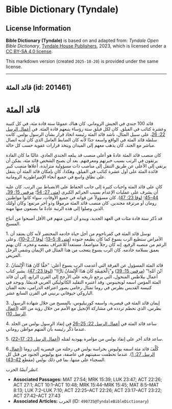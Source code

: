 # Bible Dictionary (Tyndale)

## License Information

**Bible Dictionary (Tyndale)** is based on and adapted from: _Tyndale Open Bible Dictionary_, [Tyndale House Publishers](https://tyndaleopenresources.com/), 2023, which is licensed under a [CC BY-SA 4.0 license](https://creativecommons.org/licenses/by-sa/4.0/legalcode.en).

This markdown version (created `2025-10-20`) is provided under the same license.



--------------------------------

## قائد المئة (id: 201461)

قائد المئة
==========

قائد 100 جندي في الجيش الروماني. كان هناك عمومًا ستة قادة مئة، في كل كتيبة وعشرة كتائب في الفيلق. كان لكل فيلق ستة رؤساء يتبعهم قادة المئة. في [أعمال الرسل 22: 26](https://ref.ly/Acts22:26)، على سبيل المثال، ناشد قائد المئة رئيسه اتخاذ قرار بشأن الرسول بولس. كانت سلطة قائد المئة في الواقع واسعة جدًا لأنه كان الضابط العامل الذي كان لديه اتصال مباشر مع الجند. كان يذهب معهم إلى الميدان ويتخذ قرارات عفوية حسب كل حالة.

كان منصب قائد المئة عادةً هو أعلى منصب قد يبلغه الجندي العادي. غالبًا ما كان القادة يرتقون في الرتب بسبب خبرتهم ومعرفتهم. بعد أن يصبح الشخص قائد مئة، يمكن أن يرتقي إلى الأعلى عن طريق التنقل إلى مناصب ذات مسؤولية متزايدة، أعلاها منصب كبير قائدة المئة على أول عشرة كتائب في الفيلق. وهكذا، كان بإمكان قائد المئة أن يتنقل على نطاق واسع في جميع أنحاء الإمبراطورية الرومانية.

كان على قائد المئة واجبات كثيرة إلى جانب الحفاظ على الانضباط بين الرتب. كان عليه أن يشرف على عمليات الإعدام بسبب الجرائم الكبرى ([متى 27: 54](https://ref.ly/Matt27:54)؛ [مرقس 15: 39، 44–45](https://ref.ly/Mark15:39)؛ [لوقا 23: 47](https://ref.ly/Luke23:47)). كان مسؤولاً عن قواته في جميع الأوقات، سواء كانوا مواطنين رومان أو مرتزقة مجندين. كان منصب قائد المئة مرموقًا وذو أجر مرتفع؛ وكان أولئك الذين وصلوا إلى هذه الرتبة عادةً ما يصنعون منها مهنة.

قد ذُكر ستة قادة مئات في العهد الجديد، ويبدو أن اثنين منهم في الأقل أصبحوا من أتباع المسيح.

1\. توسل قائد المئة في كفرناحوم من أجل حياة خادمه المحتضر لأنه كان يعتقد أن الأمراض ستطيع الرب يسوع كما كان يطيعه جنوده ([متى 8: 5–13](https://ref.ly/Matt8:5-Matt8:13)؛ [لوقا 7: 2–10](https://ref.ly/Luke7:2-Luke7:10)). وعلى الرغم من منصبه الرفيع، إنه كان رجلاً متواضعاً، مستعداً للاعتراف بنقصه وعجزه. كان يهتم بعمق بسلامة خادمه. كان الرب يسوع يتعجب من هذا المثال في الإيمان وشفى الرجل المريض.

2\. قائد المئة المسؤول عن الفرقة التي أعدمت الرب يسوع أعلن: "حَقًّا كَانَ هَذَا ٱلْإِنْسَانُ ٱبْنَ ٱللهِ!" ([مرقس 15: 39](https://ref.ly/Mark15:39)) و"بِٱلْحَقِيقَةِ كَانَ هَذَا ٱلْإِنْسَانُ بَارًّا!" ([لوقا 23: 47](https://ref.ly/Luke23:47)). يشير كتاب أعمال بيلاطس المنحول، التي يرجع تاريخه على الأرجح إلى القرن الرابع، إلى أن قائد المئة المؤمن اسمه لونجينوس. وقد اعتبره التقليد الكاثوليكي الغربي قديسًا. ويوجد في كنيسة القديس بطرس في روما تمثال رخامي يصور اعترافه الدرامي، نحته الفنان الباروكي جيوفاني برنيني في القرن السابع عشر.

3\. إيمان قائد المئة في قيصرية، واسمه كورنيليوس، بالمسيح من خلال شهادة الرسول بطرس، الذي تحطم تردده في مشاركة الإنجيل مع الأمم من خلال رؤية من الله ([أعمال الرسل 10](https://ref.ly/Acts10:1-Acts10:48)).

4\. ساعد قائد المئة في [أعمال الرسل 22: 25–26](https://ref.ly/Acts22:25-Acts22:26) في إنقاذ الرسول بولس من الجلد عندما ذكّر رئيسه بأن المتهم مواطن روماني.

5\. ساعد قائد آخر على إنقاذ بولس من مؤامرة يهودية لقتله ([أعمال الرسل 23: 17–22](https://ref.ly/Acts23:17-Acts23:22)).

6\.كُلِّفَ قائد مئة اسمه يوليوس بحراسة بولس في رحلته من قيصرية إلى روما ([أعمال الرسل 27: 1](https://ref.ly/Acts27:1)). عندما تحطمت سفينتهم في عاصفة، منع يوليوس الجنود من قتل كل السجناء على متنها، بما في ذلك بولس (مقطع [42–43](https://ref.ly/Acts27:42-Acts27:43)).

*انظر أيضًا* الحرب.

* **Associated Passages:** MAT 27:54; MRK 15:39; LUK 23:47; ACT 22:26; ACT 27:1; ACT 10:1–ACT 10:48; MRK 15:44–MRK 15:45; MAT 8:5–MAT 8:13; LUK 7:2–LUK 7:10; ACT 22:25–ACT 22:26; ACT 23:17–ACT 23:22; ACT 27:42–ACT 27:43
* **Associated Articles:** الحرب (ID: `490735@TyndaleBibleDictionary`)

